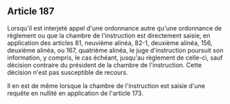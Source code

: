 Article 187
----
Lorsqu'il est interjeté appel d'une ordonnance autre qu'une ordonnance de
règlement ou que la chambre de l'instruction est directement saisie, en
application des articles 81, neuvième alinéa, 82-1, deuxième alinéa, 156,
deuxième alinéa, ou 167, quatrième alinéa, le juge d'instruction poursuit son
information, y compris, le cas échéant, jusqu'au règlement de celle-ci, sauf
décision contraire du président de la chambre de l'instruction. Cette décision
n'est pas susceptible de recours.

Il en est de même lorsque la chambre de l'instruction est saisie d'une requête
en nullité en application de l'article 173.

